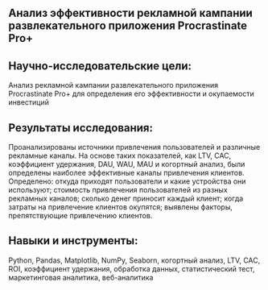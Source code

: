 ## Анализ эффективности рекламной кампании развлекательного приложения Procrastinate Pro+
## Научно-исследовательские цели:
Анализ рекламной кампании развлекательного приложения Procrastinate Pro+ для определения его эффективности и окупаемости инвестиций

## Результаты исследования:
Проанализированы источники привлечения пользователей и различные рекламные каналы. На основе таких показателей, как LTV, CAC, коэффициент удержания, DAU, WAU, MAU и когортный анализ, были определены наиболее эффективные каналы привлечения клиентов. Определено: откуда приходят пользователи и какие устройства они используют; стоимость привлечения пользователей из разных рекламных каналов; сколько денег приносит каждый клиент; когда затраты на привлечение клиентов окупятся; выявлены факторы, препятствующие привлечению клиентов.

## Навыки и инструменты:
Python, Pandas, Matplotlib, NumPy, Seaborn, когортный анализ, LTV, CAC, ROI, коэффициент удержания, обработка данных, статистический тест, маркетинговая аналитика, веб-аналитика
